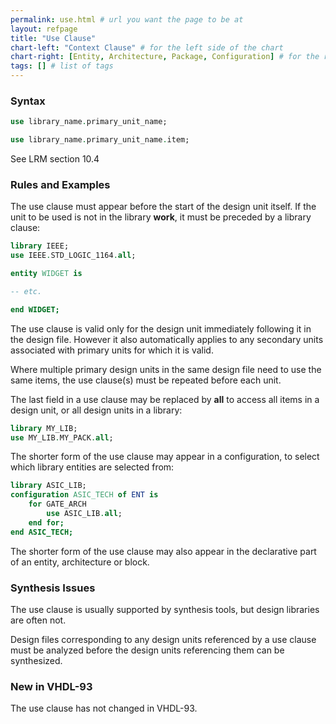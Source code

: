 ```yaml
---
permalink: use.html # url you want the page to be at
layout: refpage
title: "Use Clause"
chart-left: "Context Clause" # for the left side of the chart
chart-right: [Entity, Architecture, Package, Configuration] # for the right side of the chart
tags: [] # list of tags
---
```


<h3 class="text-hr"><span>Syntax</span></h3>

<!-- include the vhdl tag to highlight as vhdl -->
```vhdl
use library_name.primary_unit_name;
```

```vhdl
use library_name.primary_unit_name.item;
```

See LRM section 10.4

<h3 class="text-hr"><span>Rules and Examples</span></h3>

The use clause must appear before the start of the design unit itself. If the unit to be used is not in the library __work__, it must be preceded by a library clause:
```vhdl
library IEEE;
use IEEE.STD_LOGIC_1164.all;

entity WIDGET is

-- etc.

end WIDGET;
```

The use clause is valid only for the design unit immediately following it in the design file. However it also automatically applies to any secondary units associated with primary units for which it is valid.

Where multiple primary design units in the same design file need to use the same items, the use clause(s) must be repeated before each unit.

The last field in a use clause may be replaced by __all__ to access all items in a design unit, or all design units in a library:
```vhdl
library MY_LIB;
use MY_LIB.MY_PACK.all;
```

The shorter form of the use clause may appear in a configuration, to select which library entities are selected from:
```vhdl
library ASIC_LIB;
configuration ASIC_TECH of ENT is
    for GATE_ARCH
        use ASIC_LIB.all;
    end for;
end ASIC_TECH;
```

The shorter form of the use clause may also appear in the declarative part of an entity, architecture or block.

<h3 class="text-hr"><span>Synthesis Issues</span></h3>

The use clause is usually supported by synthesis tools, but design libraries are often not.

Design files corresponding to any design units referenced by a use clause must be analyzed before the design units referencing them can be synthesized.

<h3 class="text-hr"><span>New in VHDL-93</span></h3>

The use clause has not changed in VHDL-93. 

